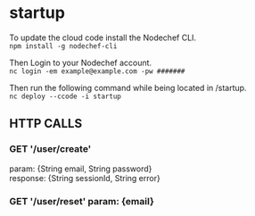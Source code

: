 # startup
To update the cloud code install the Nodechef CLI.  
`npm install -g nodechef-cli`
  
Then Login to your Nodechef account.  
`nc login -em example@example.com -pw #######`  
  
Then run the following command while being located in /startup.  
`nc deploy --ccode -i startup`
  
## **HTTP CALLS**

### GET '/user/create'  
param: {String email, String password}  
response: {String sessionId, String error}  


### GET '/user/reset' param: {email}
